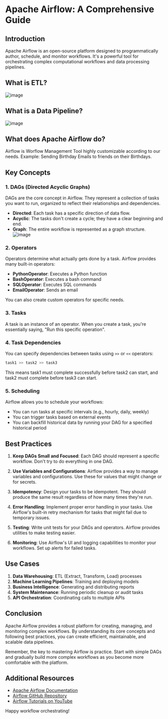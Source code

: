 # Apache Airflow: A Comprehensive Guide

## Introduction

Apache Airflow is an open-source platform designed to programmatically author, schedule, and monitor workflows. It's a powerful tool for orchestrating complex computational workflows and data processing pipelines.

## What is ETL?
![image](https://github.com/user-attachments/assets/9906eafa-47e8-4397-963b-03d29f16be13)

## What is a Data Pipeline?
![image](https://github.com/user-attachments/assets/38401153-5d84-4e6f-bd45-267e6fdd2352)

## What does Apache Airflow do?
Airflow is Worflow Management Tool highly customizable according to our needs.
Example: Sending Birthday Emails to friends on their Birthdays.

## Key Concepts

### 1. DAGs (Directed Acyclic Graphs)

DAGs are the core concept in Airflow. They represent a collection of tasks you want to run, organized to reflect their relationships and dependencies.

- **Directed**: Each task has a specific direction of data flow.
- **Acyclic**: The tasks don't create a cycle; they have a clear beginning and end.
- **Graph**: The entire workflow is represented as a graph structure.
![image](https://github.com/user-attachments/assets/ae5febea-6b61-49ca-a312-57383f2e2b7c)


### 2. Operators

Operators determine what actually gets done by a task. Airflow provides many built-in operators:

- **PythonOperator**: Executes a Python function
- **BashOperator**: Executes a bash command
- **SQLOperator**: Executes SQL commands
- **EmailOperator**: Sends an email

You can also create custom operators for specific needs.

### 3. Tasks

A task is an instance of an operator. When you create a task, you're essentially saying, "Run this specific operation".

### 4. Task Dependencies

You can specify dependencies between tasks using `>>` or `<<` operators:

```python
task1 >> task2 >> task3
```

This means task1 must complete successfully before task2 can start, and task2 must complete before task3 can start.

### 5. Scheduling

Airflow allows you to schedule your workflows:

- You can run tasks at specific intervals (e.g., hourly, daily, weekly)
- You can trigger tasks based on external events
- You can backfill historical data by running your DAG for a specified historical period

## Best Practices

1. **Keep DAGs Small and Focused**: Each DAG should represent a specific workflow. Don't try to do everything in one DAG.

2. **Use Variables and Configurations**: Airflow provides a way to manage variables and configurations. Use these for values that might change or for secrets.

3. **Idempotency**: Design your tasks to be idempotent. They should produce the same result regardless of how many times they're run.

4. **Error Handling**: Implement proper error handling in your tasks. Use Airflow's built-in retry mechanism for tasks that might fail due to temporary issues.

5. **Testing**: Write unit tests for your DAGs and operators. Airflow provides utilities to make testing easier.

6. **Monitoring**: Use Airflow's UI and logging capabilities to monitor your workflows. Set up alerts for failed tasks.

## Use Cases

1. **Data Warehousing**: ETL (Extract, Transform, Load) processes
2. **Machine Learning Pipelines**: Training and deploying models
3. **Business Intelligence**: Generating and distributing reports
4. **System Maintenance**: Running periodic cleanup or audit tasks
5. **API Orchestration**: Coordinating calls to multiple APIs

## Conclusion

Apache Airflow provides a robust platform for creating, managing, and monitoring complex workflows. By understanding its core concepts and following best practices, you can create efficient, maintainable, and scalable data pipelines.

Remember, the key to mastering Airflow is practice. Start with simple DAGs and gradually build more complex workflows as you become more comfortable with the platform.

## Additional Resources

- [Apache Airflow Documentation](https://airflow.apache.org/docs/)
- [Airflow GitHub Repository](https://github.com/apache/airflow)
- [Airflow Tutorials on YouTube](https://www.youtube.com/results?search_query=apache+airflow+tutorial)

Happy workflow orchestrating!
